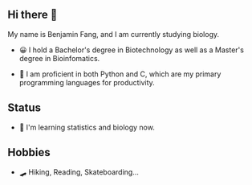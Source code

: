 ## Hi there 👋

My name is Benjamin Fang, and I am currently studying biology.

* 😀 I hold a Bachelor's degree in Biotechnology as well as a Master's degree in Bioinfomatics.

* 🔧 I am proficient in both Python and C, which are my primary programming languages for productivity.


## Status

* 📝 I'm learning statistics and biology now. 


## Hobbies

* 🛹 Hiking, Reading, Skateboarding...

